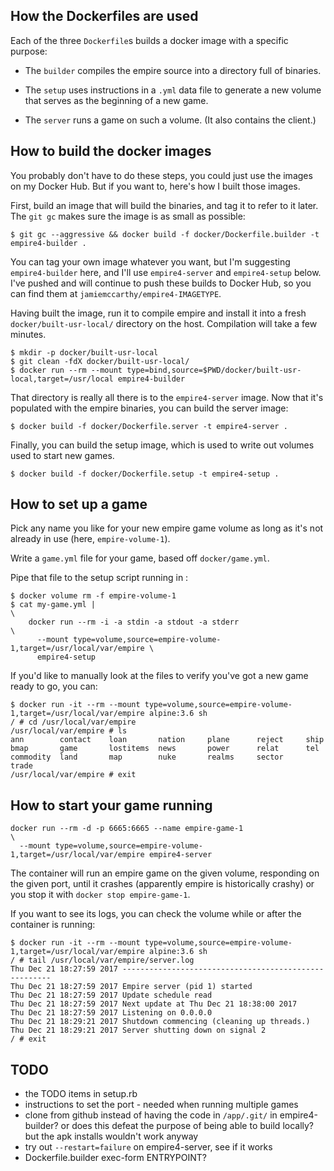## How the Dockerfiles are used

Each of the three `Dockerfile`s builds a docker image with a
specific purpose:

* The `builder` compiles the empire source into a directory full
of binaries.

* The `setup` uses instructions in a `.yml` data file to generate
a new volume that serves as the beginning of a new game.

* The `server` runs a game on such a volume. (It also contains the
client.)

## How to build the docker images

You probably don't have to do these steps, you could just use the images
on my Docker Hub. But if you want to, here's how I built those images.

First, build an image that will build the binaries, and tag it to refer
to it later. The `git gc` makes sure the image is as small as possible:

```
$ git gc --aggressive && docker build -f docker/Dockerfile.builder -t empire4-builder .
```

You can tag your own image whatever you want, but I'm suggesting
`empire4-builder` here, and I'll use `empire4-server` and `empire4-setup`
below. I've pushed and will continue to push these builds to Docker Hub,
so you can find them at `jamiemccarthy/empire4-IMAGETYPE`.

Having built the image, run it to compile empire and install it into a
fresh `docker/built-usr-local/` directory on the host. Compilation will
take a few minutes.

```
$ mkdir -p docker/built-usr-local
$ git clean -fdX docker/built-usr-local/
$ docker run --rm --mount type=bind,source=$PWD/docker/built-usr-local,target=/usr/local empire4-builder
```

That directory is really all there is to the `empire4-server` image.
Now that it's populated with the empire binaries, you can build the
server image:

```
$ docker build -f docker/Dockerfile.server -t empire4-server .
```

Finally, you can build the setup image, which is used to write out
volumes used to start new games.

```
$ docker build -f docker/Dockerfile.setup -t empire4-setup .
```

## How to set up a game

Pick any name you like for your new empire game volume as long as it's
not already in use (here, `empire-volume-1`).

Write a `game.yml` file for your game, based off `docker/game.yml`.

Pipe that file to the setup script running in :

```
$ docker volume rm -f empire-volume-1
$ cat my-game.yml |                                                           \
    docker run --rm -i -a stdin -a stdout -a stderr                           \
      --mount type=volume,source=empire-volume-1,target=/usr/local/var/empire \
      empire4-setup
```

If you'd like to manually look at the files to verify you've got a new game
ready to go, you can:

```
$ docker run -it --rm --mount type=volume,source=empire-volume-1,target=/usr/local/var/empire alpine:3.6 sh
/ # cd /usr/local/var/empire
/usr/local/var/empire # ls
ann        contact    loan       nation     plane      reject     ship
bmap       game       lostitems  news       power      relat      tel
commodity  land       map        nuke       realms     sector     trade
/usr/local/var/empire # exit
```

## How to start your game running

```
docker run --rm -d -p 6665:6665 --name empire-game-1                                     \
  --mount type=volume,source=empire-volume-1,target=/usr/local/var/empire empire4-server
```

The container will run an empire game on the given volume, responding on
the given port, until it crashes (apparently empire is historically crashy)
or you stop it with `docker stop empire-game-1`.

If you want to see its logs, you can check the volume while or after the
container is running:

```
$ docker run -it --rm --mount type=volume,source=empire-volume-1,target=/usr/local/var/empire alpine:3.6 sh
/ # tail /usr/local/var/empire/server.log
Thu Dec 21 18:27:59 2017 ------------------------------------------------------
Thu Dec 21 18:27:59 2017 Empire server (pid 1) started
Thu Dec 21 18:27:59 2017 Update schedule read
Thu Dec 21 18:27:59 2017 Next update at Thu Dec 21 18:38:00 2017
Thu Dec 21 18:27:59 2017 Listening on 0.0.0.0
Thu Dec 21 18:29:21 2017 Shutdown commencing (cleaning up threads.)
Thu Dec 21 18:29:21 2017 Server shutting down on signal 2
/ # exit
```

## TODO

* the TODO items in setup.rb
* instructions to set the port - needed when running multiple games
* clone from github instead of having the code in `/app/.git/` in empire4-builder? or does this defeat the purpose of being able to build locally? but the apk installs wouldn't work anyway
* try out `--restart=failure` on empire4-server, see if it works
* Dockerfile.builder exec-form ENTRYPOINT?
